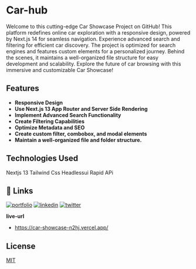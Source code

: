# Car-hub
Welcome to this cutting-edge Car Showcase Project on GitHub! This platform redefines online car exploration with a responsive design, powered by Next.js 14 for seamless navigation. Experience advanced search and filtering for efficient car discovery. The project is optimized for search engines and features custom elements for a personalized journey. Behind the scenes, it maintains a well-organized file structure for easy development and scalability. Explore the future of car browsing with this immersive and customizable Car Showcase!

## Features
- **Responsive Design**
- **Use Next.js 13 App Router and Server Side Rendering**
- **Implement Advanced Search Functionality**
- **Create Filtering Capabilities**
- **Optimize Metadata and SEO**
- **Create custom filter, combobox, and modal elements**
- **Maintain a well-organized file and folder structure.**

## Technologies Used
Nextjs 13
Tailwind Css
Headlessui
Rapid APi
## 🔗 Links
[![portfolio](https://img.shields.io/badge/my_portfolio-000?style=for-the-badge&logo=ko-fi&logoColor=white)](https://github.com/Emmyojile/)
[![linkedin](https://img.shields.io/badge/linkedin-0A66C2?style=for-the-badge&logo=linkedin&logoColor=white)](https://www.linkedin.com/in/ojile-emmanuel-6847a524b/)
[![twitter](https://img.shields.io/badge/twitter-1DA1F2?style=for-the-badge&logo=twitter&logoColor=white)](https://twitter.com/EmmanuelOjile7?t=KIx7XpTtGbiSs75UUrUJfQ&s=09)

**live-url**
- https://car-showcase-n2hj.vercel.app/


## License

[MIT](https://choosealicense.com/licenses/mit/)

